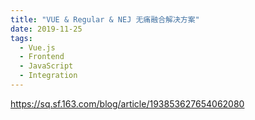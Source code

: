 ```yaml
---
title: "VUE & Regular & NEJ 无痛融合解决方案"
date: 2019-11-25
tags:
  - Vue.js
  - Frontend
  - JavaScript
  - Integration
---
```


https://sq.sf.163.com/blog/article/193853627654062080